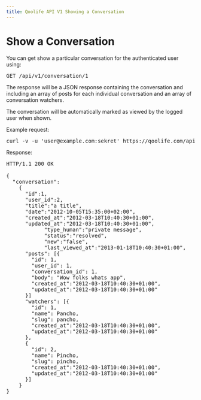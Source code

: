 ```yaml
---
title: Qoolife API V1 Showing a Conversation
---
```


# Show a Conversation

You can get show a particular conversation for the authenticated user using:

<pre>
GET /api/v1/conversation/1
</pre>

The response will be a JSON response containing the conversation and including an array of posts for each individual conversation and an array of conversation watchers.

The conversation will be automatically marked as viewed by the logged user when shown.

Example request:

<pre class="console">
curl -v -u 'user@example.com:sekret' https://qoolife.com/api/v1/conversation/1
</pre>

Response:

<pre>
HTTP/1.1 200 OK

{
  "conversation":
    {
      "id":1,
      "user_id":2,
      "title":"a title",
      "date":"2012-10-05T15:35:00+02:00",
      "created_at":"2012-03-18T10:40:30+01:00",
      "updated_at":"2012-03-18T10:40:30+01:00",
			"type_human":"private message",
			"status":"resolved",
			"new":"false",
			"last_viewed_at":"2013-01-18T10:40:30+01:00",
      "posts": [{
        "id": 1,
        "user_id": 1,
        "conversation_id": 1,
        "body": "Wow folks whats app",
        "created_at":"2012-03-18T10:40:30+01:00",
        "updated_at":"2012-03-18T10:40:30+01:00"
      }]
      "watchers": [{
        "id": 1,
        "name": Pancho,
        "slug": pancho,
        "created_at":"2012-03-18T10:40:30+01:00",
        "updated_at":"2012-03-18T10:40:30+01:00"
      },
      {
        "id": 2,
        "name": Pincho,
        "slug": pincho,
        "created_at":"2012-03-18T10:40:30+01:00",
        "updated_at":"2012-03-18T10:40:30+01:00"
      }]
    }
}
</pre>
